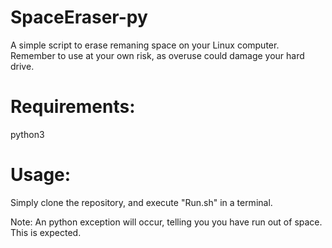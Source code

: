 # SpaceEraser-py
A simple script to erase remaning space on your Linux computer. 
Remember to use at your own risk, as overuse could damage your hard drive. 

# Requirements:
python3

# Usage:

Simply clone the repository, and execute "Run.sh" in a terminal.

Note: An python exception will occur, telling you you have run out of space. This is expected. 
